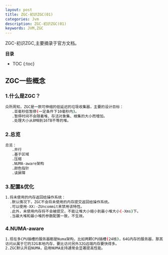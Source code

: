 ```yaml
---
layout: post
title: ZGC-初识ZGC(01)
categories: Jvm
description: ZGC-初识ZGC(01)
keywords: JVM,ZGC
---
```


ZGC-初识ZGC,主要摘录于官方文档。

**目录**

* TOC
{:toc}

## ZGC一些概念

### 1.什么是ZGC？

```sh
众所周知，ZGC是一款可伸缩的低延迟的垃圾收集器，主要的设计目标：
   .亚毫秒低暂停(一定条件下10毫秒内)。
   .暂停时间不会随着堆、存活对象集、根集的大小而增加。
   .处理大小从8MB到16TB不等的堆。
```

### 2.总览

```sh
总览：
   .并行
   .基于区域
   .压缩
   .NUMA-aware架构
   .颜色指针
   .读屏障
```

### 3.配置&优化

```sh
1.将未使用的内存返回给操作系统：
  .默认情况下，ZGC不会将未使用的内存提交返回给操作系统。
  .可以使用-XX:-ZUncommit来禁用该特性。
  .此外，未使用内存将不会被提交，不能让堆大小缩小到最小堆大小(-Xms)下。
  .当最大堆和最小堆的参数配置一致，不生效。
```

### 4.NUMA-aware

```sh
1.现在多CPU插槽的服务器都是Numa架构，比如两颗CPU插槽(24核)，64G内存的服务器，那其中一颗CPU上的12个核，
访问从属于它的32G本地内存，要比访问另外32G远端内存要快得多。
2.ZGC默认开启NUMA，启用NUMA支持通常会显著提高性能。
```